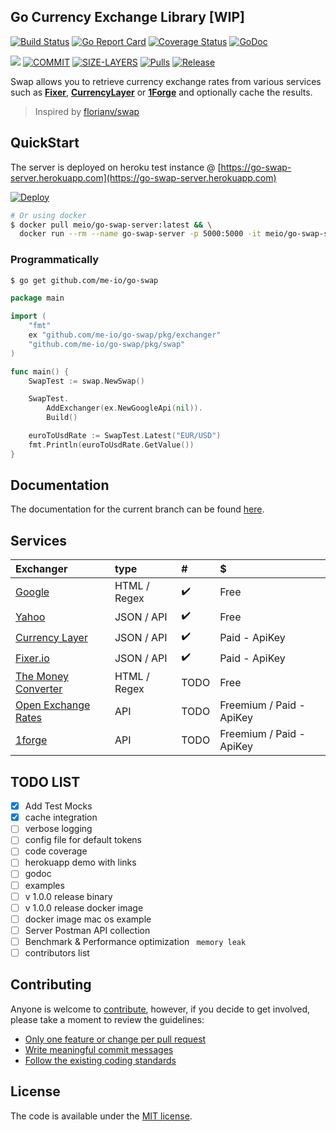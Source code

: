 
## Go Currency Exchange Library [WIP]

[![Build Status](https://travis-ci.org/me-io/go-swap.svg?branch=master)](https://travis-ci.org/me-io/go-swap)
[![Go Report Card](https://goreportcard.com/badge/github.com/me-io/go-swap)](https://goreportcard.com/report/github.com/me-io/go-swap)
[![Coverage Status](https://coveralls.io/repos/github/me-io/go-swap/badge.svg?branch=master)](https://coveralls.io/github/me-io/go-swap?branch=master)
[![GoDoc](https://godoc.org/github.com/me-io/go-swap?status.svg)](https://godoc.org/github.com/me-io/go-swap)


[![](https://images.microbadger.com/badges/version/meio/go-swap-server.svg)](https://microbadger.com/images/meio/go-swap-server)
[![COMMIT](https://images.microbadger.com/badges/commit/meio/go-swap-server.svg)](https://microbadger.com/images/meio/go-swap-server)
[![SIZE-LAYERS](https://images.microbadger.com/badges/image/meio/go-swap-server.svg)](https://microbadger.com/images/meio/go-swap-server)
[![Pulls](https://shields.beevelop.com/docker/pulls/meio/go-swap-server.svg?style=flat-square)](https://hub.docker.com/r/meio/go-swap-server)
[![Release](https://shields.beevelop.com/github/release/me-io/go-swap.svg?style=flat-square)](https://github.com/me-io/go-swap/releases)

Swap allows you to retrieve currency exchange rates from various services such as **[Fixer](https://fixer.io)**, **[CurrencyLayer](https://currencylayer.com)** or **[1Forge](https://1forge.com)** 
and optionally cache the results. 

> Inspired by [florianv/swap](https://github.com/florianv/swap) 

## QuickStart 
The server is deployed on heroku test instance @ [https://go-swap-server.herokuapp.com](https://go-swap-server.herokuapp.com)

<a href="https://heroku.com/deploy?template=https://github.com/me-io/go-swap">
  <img src="https://www.herokucdn.com/deploy/button.svg" alt="Deploy">
</a>
<br>



```bash
# Or using docker  
$ docker pull meio/go-swap-server:latest && \
  docker run --rm --name go-swap-server -p 5000:5000 -it meio/go-swap-server:latest
```

### Programmatically
```bash
$ go get github.com/me-io/go-swap
```

```go
package main

import (
	"fmt"
	ex "github.com/me-io/go-swap/pkg/exchanger"
	"github.com/me-io/go-swap/pkg/swap"
)

func main() {
	SwapTest := swap.NewSwap()

	SwapTest.
		AddExchanger(ex.NewGoogleApi(nil)).
		Build()

	euroToUsdRate := SwapTest.Latest("EUR/USD")
	fmt.Println(euroToUsdRate.GetValue())
}

```


## Documentation
The documentation for the current branch can be found [here](#documentation).


## Services
|Exchanger|type|#|$|
|:---|:----|:---|:---|
|[Google][1]|HTML / Regex|:heavy_check_mark:|Free|
|[Yahoo][2]|JSON / API|:heavy_check_mark:|Free|
|[Currency Layer][3]|JSON / API| :heavy_check_mark: |Paid - ApiKey|
|[Fixer.io][4]|JSON / API| :heavy_check_mark: |Paid - ApiKey|
|[The Money Converter][5]|HTML / Regex| TODO |Free|
|[Open Exchange Rates][6]|API| TODO |Freemium / Paid - ApiKey|
|[1forge][7]|API| TODO |Freemium / Paid - ApiKey|

[1]: //google.com
[2]: //yahoo.com
[3]: //currencylayer.com
[4]: //fixer.io
[5]: //themoneyconverter.com
[6]: //openexchangerates.org
[7]: //1forge.com

## TODO LIST
- [x] Add Test Mocks
- [X] cache integration
- [ ] verbose logging
- [ ] config file for default tokens
- [ ] code coverage
- [ ] herokuapp demo with links
- [ ] godoc 
- [ ] examples
- [ ] v 1.0.0 release binary
- [ ] v 1.0.0 release docker image
- [ ] docker image mac os example
- [ ] Server Postman API collection 
- [ ] Benchmark & Performance optimization ` memory leak`
- [ ] contributors list 

## Contributing

Anyone is welcome to [contribute](CONTRIBUTING.md), however, if you decide to get involved, please take a moment to review the guidelines:

* [Only one feature or change per pull request](CONTRIBUTING.md#only-one-feature-or-change-per-pull-request)
* [Write meaningful commit messages](CONTRIBUTING.md#write-meaningful-commit-messages)
* [Follow the existing coding standards](CONTRIBUTING.md#follow-the-existing-coding-standards)

## License

The code is available under the [MIT license](LICENSE.md).
